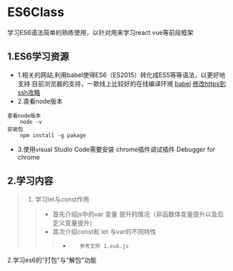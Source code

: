 # ES6Class
学习ES6语法简单的熟练使用，以针对用来学习react vue等前段框架
## 1.ES6学习资源
* 1.相关的网站,利用babel使得ES6（ES2015）转化成ES5等等语法，以更好地支持
目前浏览器的支持，一款线上比较好的在线编译环境
[babel](http://babeljs.io/repl/ "点击进入官网")
[修改https到ssh攻略](https://blog.csdn.net/accountwcx/article/details/46822257 "进入攻略")
* 2.查看node版本
```
查看node版本
    node -v
安装包
    npm install -g pakage
```
* 3.使用visual Studio Code需要安装
chrome插件调试插件
Debugger for chrome

## 2.学习内容
> 1.    学习let与const作用
>>   + 首先介绍js中的var 变量 提升的情况（非函数体变量提升以及后定义变量提升）
>>   + 其次介绍const和 let 与var的不同特性
>>>-        参考文件 1.es6.js

2.学习es6的"打包"与"解包"功能

